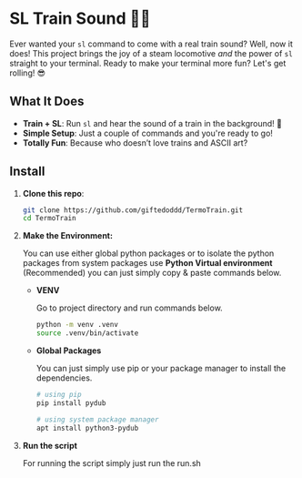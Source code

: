 # SL Train Sound 🚂💨

Ever wanted your `sl` command to come with a real train sound? Well, now it does! This project brings the joy of a steam
locomotive *and* the power of `sl` straight to your terminal. Ready to make your terminal more fun? Let's get rolling!
😎

## What It Does

- **Train + SL**: Run `sl` and hear the sound of a train in the background! 🚂
- **Simple Setup**: Just a couple of commands and you're ready to go!
- **Totally Fun**: Because who doesn’t love trains and ASCII art?

## Install

1. **Clone this repo**:

   ```bash
   git clone https://github.com/giftedoddd/TermoTrain.git
   cd TermoTrain

2. **Make the Environment:**

   You can use either global python packages or to isolate the python packages from system packages use **Python Virtual
   environment**
   (Recommended) you can just simply copy & paste commands below.

    - **VENV**

      Go to project directory and run commands below.

       ````bash
       python -m venv .venv
       source .venv/bin/activate

    - **Global Packages**

      You can just simply use pip or your package manager to install the dependencies.

         ````bash
         # using pip
         pip install pydub
      
         # using system package manager
         apt install python3-pydub

3. **Run the script**

   For running the script simply just run the run.sh
